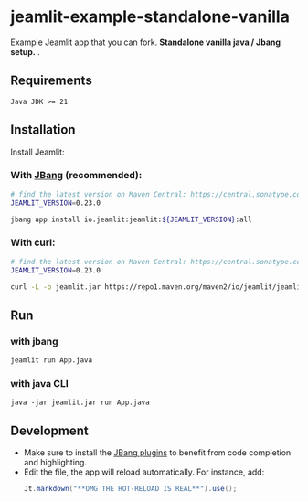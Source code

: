 # jeamlit-example-standalone-vanilla
Example Jeamlit app that you can fork. 
**Standalone vanilla java / Jbang setup.** .

## Requirements

`Java JDK >= 21`

## Installation

Install Jeamlit:

### With [JBang](https://www.jbang.dev/) (recommended):
```bash
# find the latest version on Maven Central: https://central.sonatype.com/artifact/io.jeamlit/jeamlit
JEAMLIT_VERSION=0.23.0

jbang app install io.jeamlit:jeamlit:${JEAMLIT_VERSION}:all
```

### With curl:

```bash
# find the latest version on Maven Central: https://central.sonatype.com/artifact/io.jeamlit/jeamlit
JEAMLIT_VERSION=0.23.0

curl -L -o jeamlit.jar https://repo1.maven.org/maven2/io/jeamlit/jeamlit/${JEAMLIT_VERSION}/jeamlit-${JEAMLIT_VERSION}-all.jar
```

## Run 

### with jbang
```bash
jeamlit run App.java
```

### with java CLI
```
java -jar jeamlit.jar run App.java
```

## Development
- Make sure to install the [JBang plugins](https://plugins.jetbrains.com/plugin/18257-jbang) to benefit from code completion and highlighting.
- Edit the file, the app will reload automatically.
  For instance, add:
  ```java
  Jt.markdown("**OMG THE HOT-RELOAD IS REAL**").use();
  ```
    


